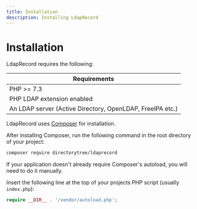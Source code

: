 ```yaml
---
title: Installation
description: Installing LdapRecord
---
```


# Installation

LdapRecord requires the following:

| Requirements                                              |
| --------------------------------------------------------- |
| PHP >= 7.3                                                |
| PHP LDAP extension enabled                                |
| An LDAP server (Active Directory, OpenLDAP, FreeIPA etc.) |

LdapRecord uses [Composer](https://getcomposer.org) for installation.

After installing Composer, run the following command in the root directory of your project:

```bash
composer require directorytree/ldaprecord
```

If your application doesn't already require Composer's autoload, you will need to do it manually.

Insert the following line at the top of your projects PHP script (usually `index.php`):

```php
require __DIR__ . '/vendor/autoload.php';
```
